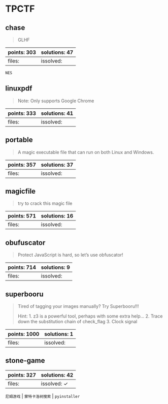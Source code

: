 ﻿# TPCTF

## chase

> GLHF

| points: 303 | solutions: 47 |
|-------|-------|
| files: | issolved: |

`NES`

## linuxpdf

> Note: Only supports Google Chrome

| points: 333 | solutions: 41 |
|-------|-------|
| files: | issolved: |

## portable

> A magic executable file that can run on both Linux and Windows.

| points: 357 | solutions: 37 |
|-------|-------|
| files: | issolved: |

## magicfile

> try to crack this magic file

| points: 571 | solutions: 16 |
|-------|-------|
| files: | issolved: |

## obufuscator

> Protect JavaScript is hard, so let’s use obfuscator!

| points: 714 | solutions: 9 |
|-------|-------|
| files: | issolved: |

## superbooru

> Tired of tagging your images manually? Try Superbooru!!!
> 
> Hint: 1. z3 is a powerful tool, perhaps with some extra help... 2. Trace down the substitution chain of check_flag 3. Clock signal

| points: 1000 | solutions: 1 |
|-------|-------|
| files: | issolved: |

## stone-game

| points: 327 | solutions: 42 |
|-------|-------|
| files: | issolved: ✓ |

`尼姆游戏` | `蒙特卡洛树搜索` | `pyinstaller`